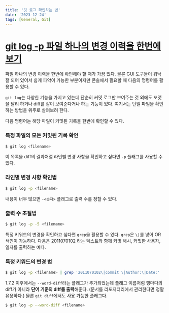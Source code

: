 ```yaml
---
title: '깃 로그 확인하는 법'
date: '2023-12-24'
tags: [General, Git]
---
```



# [git log -p 파일 하나의 변경 이력을 한번에 보기](https://edykim.com/ko/post/git-log-p-view-a-single-change-history-of-a-file/)

파일 하나의 변경 이력을 한번에 확인해야 할 때가 가끔 있다. 물론 GUI 도구들이 워낙 잘 되어 있어서 쉽게 파악이 가능한 부분이지만 콘솔에서 필요할 때 다음의 명령어를 활용할 수 있다.

`git log`는 다양한 기능을 가지고 있는데 단순히 커밋 로그만 보여주는 것 외에도 포맷을 달리 하거나 diff를 같이 보여준다거나 하는 기능이 있다. 여기서는 단일 파일을 확인하는 방법을 위주로 살펴보려 한다.

다음 명령어는 해당 파일이 커밋된 기록을 한번에 확인할 수 있다.

### 특정 파일의 모든 커밋된 기록 확인

```bash
$ git log <filename>
```

이 목록을 diff의 결과처럼 라인별 변경 사항을 확인하고 싶다면 `-p` 플래그를 사용할 수 있다.

### 라인별 변경 사항 확인법

```bash
$ git log -p <filename>
```

내용이 너무 많으면 `-<숫자>` 플래그로 출력 수를 정할 수 있다.

### 출력 수 조절법

```bash
$ git log -p -5 <filename>
```

특정 키워드의 변경을 확인하고 싶다면 `grep`을 활용할 수 있다. `grep`은 `\|`를 넣어 OR 색인이 가능하다. 다음은 2011070102 라는 텍스트와 함께 커밋 해시, 커밋한 사용자, 일자를 출력하는 예다.

### 특정 키워드의 변경 법

```bash
$ git log -p <filename> | grep '2011070102\|commit \|Author:\|Date:'
```

1.7.2 이후에서는 `--word-diff`라는 플래그가 추가되었는데 플래그 이름처럼 행마다의 diff가 아니라 **단어 기준의 diff를 출력**해준다. (문서를 리포지터리에서 관리한다면 정말 유용하다.) 물론 `git diff`에서도 사용 가능한 플래그다.

```bash
$ git log -p --word-diff <filename>
```